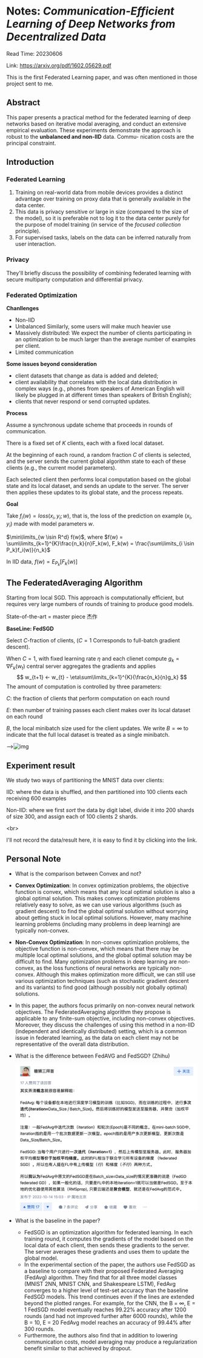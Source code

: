 # Notes: *Communication-Efficient Learning of Deep Networks from Decentralized Data*

Read Time: 20230606

Link: https://arxiv.org/pdf/1602.05629.pdf

This is the first Federated Learning paper, and was often mentioned in those project sent to me.

## Abstract

This paper presents a practical method for the federated learning of deep networks based on iterative modal averaging, and conduct an extensive empirical evaluation. These experiments demonstrate the approach is robust to the **unbalanced and non-IID** data. Commu- nication costs are the principal constraint.

## Introduction

### Federated Learning

1) Training on real-world data from mobile devices provides a distinct advantage over training on proxy data that is generally available in the data center. 
2) This data is privacy sensitive or large in size (compared to the size of the model), so it is preferable not to log it to the data center purely for the purpose of model training (in service of the *focused collection* principle). 
3) For supervised tasks, labels on the data can be inferred naturally from user interaction.

### Privacy

They'll briefly discuss the possibility of combining federated learning with secure multiparty computation and differential privacy.

### Federated Optimization

**Chanllenges**

- Non-IID
- Unbalanced Similarly, some users will make much heavier use
- Massively distributed: We expect the number of clients participating in an optimization to be much larger than the average number of examples per client.
- Limited communication

**Some issues beyond consideration**

- client datasets that change as data is added and deleted; 
- client availability that correlates with the local data distribution in complex ways (e.g., phones from speakers of American English will likely be plugged in at different times than speakers of British English); 
- clients that never respond or send corrupted updates.

**Process**

Assume a synchronous update scheme that proceeds in rounds of communication. 

There is a fixed set of $K$ clients, each with a fixed local dataset. 

At the beginning of each round, a random fraction $C$ of clients is selected, and the server sends the current global algorithm state to each of these clients (e.g., the current model parameters). 

 Each selected client then performs local computation based on the global state and its local dataset, and sends an update to the server. The server then applies these updates to its global state, and the process repeats.

**Goal**

Take $f_i(w) = loss(x_i, y_i; w)$, that is, the loss of the prediction on example $(x_i, y_i)$ made with model parameters $w$.

$\min\limits_{w \isin R^d} f(w)$, where $f(w) = \sum\limits_{k=1}^{K}\frac{n_k}{n}F_k(w), F_k(w) = \frac{\sum\limits_{i \isin P_k}f_i(w)}{n_k}$

In IID data, $f(w) = E_{P_k}[F_k(w)]$

## The FederatedAveraging Algorithm

Starting from local SGD. This approach is computationally efficient, but requires very large numbers of rounds of training to produce good models.

State-of-the-art = master piece 杰作

**BaseLine: FedSGD**

Select $C$-fraction of clients, ($C = 1$ Corresponds to full-batch gradient descent).

When $C = 1$, with fixed learning rate $η$ and each clienet compute $g_k = \nabla{F_k}({w_t})$ central server aggregates the gradients and applies
$$
w_{t+1} ← w_{t} - \eta\sum\limits_{k=1}^{K}{\frac{n_k}{n}g_k}
$$
The amount of computation is controlled by three parameters:

$C$: the fraction of clients that perform computation on each round

$E$: then number of training passes each client makes over its local dataset on each round

$B$, the local minibatch size used for the client updates. We write $B = ∞$ to indicate that the full local dataset is treated as a single minibatch.

-->![img]()

## Experiment result

We study two ways of partitioning the MNIST data over clients: 

IID: where the data is shuffled, and then partitioned into $100$ clients each receiving $600$ examples

Non-IID: where we first *sort* the data by digit label, divide it into $200$ shards of size $300$, and assign each of $100$ clients $2$ shards.

\<br>

I'll not record the data/result here, it is easy to find it by clicking into the link.

## Personal Note

-  What is the comparison between Convex and not?

  - **Convex Optimization**: In convex optimization problems, the objective function is convex, which means that any local optimal solution is also a global optimal solution. This makes convex optimization problems relatively easy to solve, as we can use various algorithms (such as gradient descent) to find the global optimal solution without worrying about getting stuck in local optimal solutions. However, many machine learning problems (including many problems in deep learning) are typically non-convex.
  - **Non-Convex Optimization**: In non-convex optimization problems, the objective function is non-convex, which means that there may be multiple local optimal solutions, and the global optimal solution may be difficult to find. Many optimization problems in deep learning are non-convex, as the loss functions of neural networks are typically non-convex. Although this makes optimization more difficult, we can still use various optimization techniques (such as stochastic gradient descent and its variants) to find good (although possibly not globally optimal) solutions.
  - In this paper, the authors focus primarily on non-convex neural network objectives. The FederatedAveraging algorithm they propose is applicable to any finite-sum objective, including non-convex objectives. Moreover, they discuss the challenges of using this method in a non-IID (independent and identically distributed) setting, which is a common issue in federated learning, as the data on each client may not be representative of the overall data distribution.

- What is the difference between FedAVG and FedSGD? (Zhihu)

  ![../Pictures/1.jpg](../Pictures/1.jpg)

- What is the baseline in the paper?
  - FedSGD is an optimization algorithm for federated learning. In each training round, it computes the gradients of the model based on the local data of each client, then sends these gradients to the server. The server averages these gradients and uses them to update the global model.
  - In the experimental section of the paper, the authors use FedSGD as a baseline to compare with their proposed Federated Averaging (FedAvg) algorithm. They find that for all three model classes (MNIST 2NN, MNIST CNN, and Shakespeare LSTM), FedAvg converges to a higher level of test-set accuracy than the baseline FedSGD models. This trend continues even if the lines are extended beyond the plotted ranges. For example, for the CNN, the B = ∞, E = 1 FedSGD model eventually reaches 99.22% accuracy after 1200 rounds (and had not improved further after 6000 rounds), while the B = 10, E = 20 FedAvg model reaches an accuracy of 99.44% after 300 rounds.
  - Furthermore, the authors also find that in addition to lowering communication costs, model averaging may produce a regularization benefit similar to that achieved by dropout.


